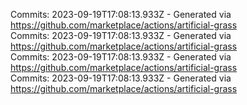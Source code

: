 Commits: 2023-09-19T17:08:13.933Z - Generated via https://github.com/marketplace/actions/artificial-grass
<br>
Commits: 2023-09-19T17:08:13.933Z - Generated via https://github.com/marketplace/actions/artificial-grass
<br>
Commits: 2023-09-19T17:08:13.933Z - Generated via https://github.com/marketplace/actions/artificial-grass
<br>
Commits: 2023-09-19T17:08:13.933Z - Generated via https://github.com/marketplace/actions/artificial-grass
<br>

